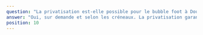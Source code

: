 ```yaml
---
question: "La privatisation est‑elle possible pour le bubble foot à Douai ?"
answer: "Oui, sur demande et selon les créneaux. La privatisation garantit une expérience 100% dédiée à votre groupe, avec possibilité de mini‑tournoi et d’espace réservé au bar pour le debrief."
position: 10
---
```



